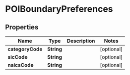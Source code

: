 

# POIBoundaryPreferences


## Properties

Name | Type | Description | Notes
------------ | ------------- | ------------- | -------------
**categoryCode** | **String** |  |  [optional]
**sicCode** | **String** |  |  [optional]
**naicsCode** | **String** |  |  [optional]



